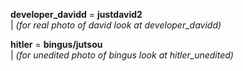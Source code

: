 **developer_davidd** = **justdavid2**  
| *(for real photo of david look at developer_davidd)*  

**hitler** = **bingus/jutsou**  
| *(for unedited photo of bingus look at hitler_unedited)*
